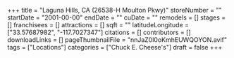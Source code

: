 +++
title = "Laguna Hills, CA (26538-H Moulton Pkwy)"
storeNumber = ""
startDate = "2001-00-00"
endDate = ""
cuDate = ""
remodels = []
stages = []
franchisees = []
attractions = []
sqft = ""
latitudeLongitude = ["33.57687982", "-117.7027347"]
citations = []
contributors = []
downloadLinks = []
pageThumbnailFile = "nnJaZ0l0oKmhEUWQOYON.avif"
tags = ["Locations"]
categories = ["Chuck E. Cheese's"]
draft = false
+++
